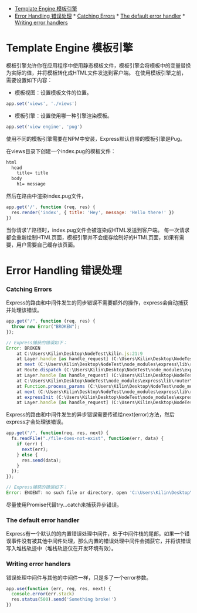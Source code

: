 
<!-- @import "[TOC]" {cmd="toc" depthFrom=1 depthTo=6 orderedList=false} -->

<!-- code_chunk_output -->

* [Template Engine 模板引擎](#template-engine-模板引擎)
* [Error Handling 错误处理](#error-handling-错误处理)
		* [Catching Errors](#catching-errors)
		* [The default error handler](#the-default-error-handler)
		* [Writing error handlers](#writing-error-handlers)

<!-- /code_chunk_output -->

# Template Engine 模板引擎
模板引擎允许你在应用程序中使用静态模板文件，模板引擎会将模板中的变量替换为实际的值，并将模板转化成HTML文件发送到客户端。
在使用模板引擎之前，需要设置如下内容：
* 模板视图：设置模板文件的位置。
```javascript
app.set('views', './views')
```
* 模板引擎：设置使用哪一种引擎渲染模板。
```javascript
app.set('view engine', 'pug')
```
使用不同的模板引擎需要在NPM中安装，Express默认自带的模板引擎是Pug。

在views目录下创建一个index.pug的模板文件：
```html
html
  head
    title= title
  body
    h1= message
```
然后在路由中渲染index.pug文件，
```javascript
app.get('/', function (req, res) {
  res.render('index', { title: 'Hey', message: 'Hello there!' })
})
```
当你请求'/'路径时，index.pug文件会被渲染成HTML发送到客户端。
每一次请求都会重新绘制HTML页面，模板引擎并不会缓存绘制好的HTML页面，如果有需要，用户需要自己缓存该页面。

# Error Handling 错误处理
### Catching Errors
Express的路由和中间件发生的同步错误不需要额外的操作，express会自动捕获并处理该错误。
```javascript {.line-numbers}
app.get("/", function (req, res) {
  throw new Error("BROKEN");
});

// Express捕获的错误如下：
Error: BROKEN
    at C:\Users\Kilin\Desktop\NodeTest\kilin.js:21:9
    at Layer.handle [as handle_request] (C:\Users\Kilin\Desktop\NodeTest\node_modules\express\lib\router\layer.js:95:5)
    at next (C:\Users\Kilin\Desktop\NodeTest\node_modules\express\lib\router\route.js:137:13)
    at Route.dispatch (C:\Users\Kilin\Desktop\NodeTest\node_modules\express\lib\router\route.js:112:3)
    at Layer.handle [as handle_request] (C:\Users\Kilin\Desktop\NodeTest\node_modules\express\lib\router\layer.js:95:5)
    at C:\Users\Kilin\Desktop\NodeTest\node_modules\express\lib\router\index.js:281:22
    at Function.process_params (C:\Users\Kilin\Desktop\NodeTest\node_modules\express\lib\router\index.js:335:12)
    at next (C:\Users\Kilin\Desktop\NodeTest\node_modules\express\lib\router\index.js:275:10)
    at expressInit (C:\Users\Kilin\Desktop\NodeTest\node_modules\express\lib\middleware\init.js:40:5)
    at Layer.handle [as handle_request] (C:\Users\Kilin\Desktop\NodeTest\node_modules\express\lib\router\layer.js:95:5)
```

Express的路由和中间件发生的异步错误需要传递给next(error)方法，然后express才会处理该错误。
```javascript {.line-numbers}
app.get("/", function(req, res, next) {
  fs.readFile("./file-does-not-exist", function(err, data) {
    if (err) {
      next(err);
    } else {
      res.send(data);
    }
  });
});

// Express捕获的错误如下：
Error: ENOENT: no such file or directory, open 'C:\Users\Kilin\Desktop\NodeTest\file-does-not-exist'
```

尽量使用Promise代替try...catch来捕获异步错误。

### The default error handler
Express有一个默认的的内置错误处理中间件，处于中间件栈的尾部。如果一个错误事件没有被其他中间件处理，那么内置的错误处理中间件会捕获它，并将该错误写入堆栈轨迹中（堆栈轨迹仅在开发环境有效）。

### Writing error handlers
错误处理中间件与其他的中间件一样，只是多了一个error参数。
```javascript {.line-numbers}
app.use(function (err, req, res, next) {
  console.error(err.stack)
  res.status(500).send('Something broke!')
})
```